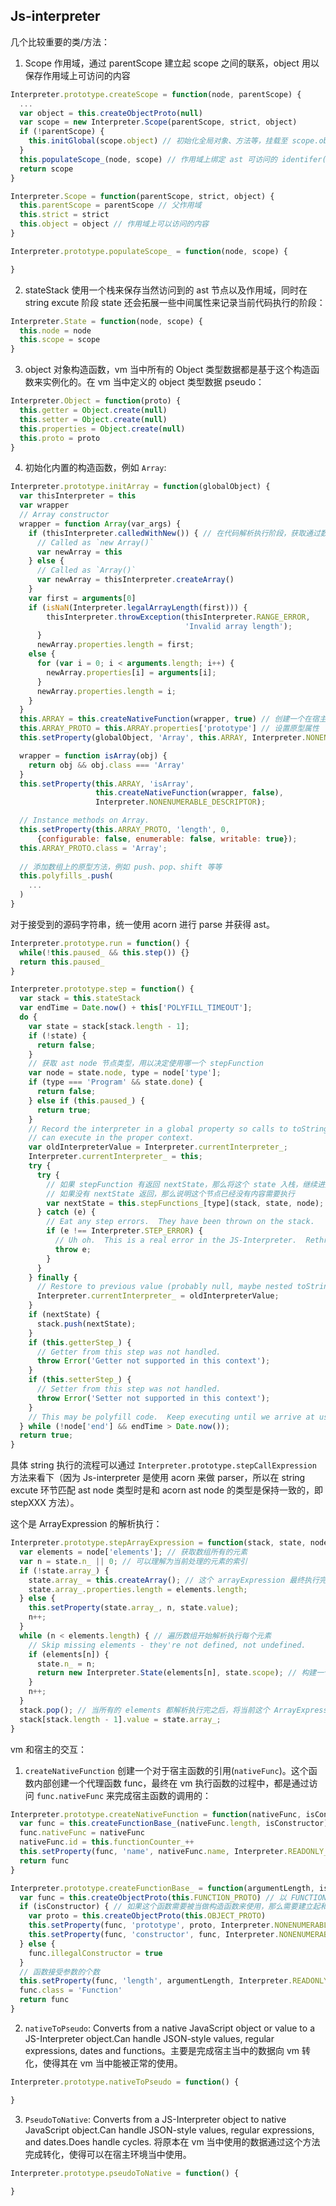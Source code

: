 ## Js-interpreter

几个比较重要的类/方法：

1. Scope 作用域，通过 parentScope 建立起 scope 之间的联系，object 用以保存作用域上可访问的内容

```javascript
Interpreter.prototype.createScope = function(node, parentScope) {
  ...
  var object = this.createObjectProto(null)
  var scope = new Interpreter.Scope(parentScope, strict, object)
  if (!parentScope) {
    this.initGlobal(scope.object) // 初始化全局对象、方法等，挂载至 scope.object 上
  }
  this.populateScope_(node, scope) // 作用域上绑定 ast 可访问的 identifer(vars)/function
  return scope
}

Interpreter.Scope = function(parentScope, strict, object) {
  this.parentScope = parentScope // 父作用域
  this.strict = strict
  this.object = object // 作用域上可以访问的内容
}

Interpreter.prototype.populateScope_ = function(node, scope) {

}
```

2. stateStack 使用一个栈来保存当然访问到的 ast 节点以及作用域，同时在 string excute 阶段 state 还会拓展一些中间属性来记录当前代码执行的阶段：

```javascript
Interpreter.State = function(node, scope) {
  this.node = node
  this.scope = scope
}
```

3. object 对象构造函数，vm 当中所有的 Object 类型数据都是基于这个构造函数来实例化的。在 vm 当中定义的 object 类型数据 pseudo：

```javascript
Interpreter.Object = function(proto) {
  this.getter = Object.create(null)
  this.setter = Object.create(null)
  this.properties = Object.create(null)
  this.proto = proto
}
```

4. 初始化内置的构造函数，例如 `Array`:

```javascript
Interpreter.prototype.initArray = function(globalObject) {
  var thisInterpreter = this
  var wrapper
  // Array constructor
  wrapper = function Array(var_args) {
    if (thisInterpreter.calledWithNew()) { // 在代码解析执行阶段，获取通过数据共享获取当前执行方法
      // Called as `new Array()`
      var newArray = this
    } else {
      // Called as `Array()`
      var newArray = thisInterpreter.createArray()
    }
    var first = arguments[0]
    if (isNaN(Interpreter.legalArrayLength(first))) {
        thisInterpreter.throwException(thisInterpreter.RANGE_ERROR,
                                       'Invalid array length');
      }
      newArray.properties.length = first;
    else {
      for (var i = 0; i < arguments.length; i++) {
        newArray.properties[i] = arguments[i];
      }
      newArray.properties.length = i;
    }
  }
  this.ARRAY = this.createNativeFunction(wrapper, true) // 创建一个在宿主环境调用的函数 -> Array 构造函数
  this.ARRAY_PROTO = this.ARRAY.properties['prototype'] // 设置原型属性
  this.setProperty(globalObject, 'Array', this.ARRAY, Interpreter.NONENUMERABLE_DESCRIPTOR)

  wrapper = function isArray(obj) {
    return obj && obj.class === 'Array'
  }
  this.setProperty(this.ARRAY, 'isArray',
                   this.createNativeFunction(wrapper, false),
                   Interpreter.NONENUMERABLE_DESCRIPTOR);

  // Instance methods on Array.
  this.setProperty(this.ARRAY_PROTO, 'length', 0,
      {configurable: false, enumerable: false, writable: true});
  this.ARRAY_PROTO.class = 'Array';
  
  // 添加数组上的原型方法，例如 push、pop、shift 等等
  this.polyfills_.push(
    ...
  )
}
```

对于接受到的源码字符串，统一使用 acorn 进行 parse 并获得 ast。

```javascript
Interpreter.prototype.run = function() {
  while(!this.paused_ && this.step()) {}
  return this.paused_
}

Interpreter.prototype.step = function() {
  var stack = this.stateStack
  var endTime = Date.now() + this['POLYFILL_TIMEOUT'];
  do {
    var state = stack[stack.length - 1];
    if (!state) {
      return false;
    }
    // 获取 ast node 节点类型，用以决定使用哪一个 stepFunction
    var node = state.node, type = node['type'];
    if (type === 'Program' && state.done) {
      return false;
    } else if (this.paused_) {
      return true;
    }
    // Record the interpreter in a global property so calls to toString/valueOf
    // can execute in the proper context.
    var oldInterpreterValue = Interpreter.currentInterpreter_;
    Interpreter.currentInterpreter_ = this;
    try {
      try {
        // 如果 stepFunction 有返回 nextState，那么将这个 state 入栈，继续进入到这个循环过程当中，开始处理这个 state -> 获取 node.type -> 匹配 stepFunction
        // 如果没有 nextState 返回，那么说明这个节点已经没有内容需要执行
        var nextState = this.stepFunctions_[type](stack, state, node);
      } catch (e) {
        // Eat any step errors.  They have been thrown on the stack.
        if (e !== Interpreter.STEP_ERROR) {
          // Uh oh.  This is a real error in the JS-Interpreter.  Rethrow.
          throw e;
        }
      }
    } finally {
      // Restore to previous value (probably null, maybe nested toString calls).
      Interpreter.currentInterpreter_ = oldInterpreterValue;
    }
    if (nextState) {
      stack.push(nextState);
    }
    if (this.getterStep_) {
      // Getter from this step was not handled.
      throw Error('Getter not supported in this context');
    }
    if (this.setterStep_) {
      // Setter from this step was not handled.
      throw Error('Setter not supported in this context');
    }
    // This may be polyfill code.  Keep executing until we arrive at user code.
  } while (!node['end'] && endTime > Date.now());
  return true;
}
```

具体 string 执行的流程可以通过 `Interpreter.prototype.stepCallExpression` 方法来看下（因为 Js-interpreter 是使用 acorn 来做 parser，所以在 string excute 环节匹配 ast node 类型时是和 acorn ast node 的类型是保持一致的，即 stepXXX 方法）。

这个是 ArrayExpression 的解析执行：

```javascript
Interpreter.prototype.stepArrayExpression = function(stack, state, node) {
  var elements = node['elements']; // 获取数组所有的元素
  var n = state.n_ || 0; // 可以理解为当前处理的元素的索引
  if (!state.array_) {
    state.array_ = this.createArray(); // 这个 arrayExpression 最终执行完的值，createArray 实例化一个 array
    state.array_.properties.length = elements.length;
  } else {
    this.setProperty(state.array_, n, state.value);
    n++;
  }
  while (n < elements.length) { // 遍历数组开始解析执行每个元素
    // Skip missing elements - they're not defined, not undefined.
    if (elements[n]) {
      state.n_ = n; 
      return new Interpreter.State(elements[n], state.scope); // 构建一个新的 state 
    }
    n++;
  }
  stack.pop(); // 当所有的 elements 都解析执行完之后，将当前这个 ArrayExpression 推出栈，同时更新栈内最后一个 state.value 的值，其实就是对应到数组真实计算出来的值
  stack[stack.length - 1].value = state.array_;
}
```

vm 和宿主的交互：

1. `createNativeFunction` 创建一个对于宿主函数的引用(`nativeFunc`)。这个函数内部创建一个代理函数 func，最终在 vm 执行函数的过程中，都是通过访问 `func.nativeFunc` 来完成宿主函数的调用的：

```javascript
Interpreter.prototype.createNativeFunction = function(nativeFunc, isConstructor) {
  var func = this.createFunctionBase_(nativeFunc.length, isConstructor)
  func.nativeFunc = nativeFunc
  nativeFunc.id = this.functionCounter_++
  this.setProperty(func, 'name', nativeFunc.name, Interpreter.READONLY_NONENUMERABLE_DESCRIPTOR)
  return func
}

Interpreter.prototype.createFunctionBase_ = function(argumentLength, isConstructor) {
  var func = this.createObjectProto(this.FUNCTION_PROTO) // 以 FUNCTION_PROTO 为原型创建一个函数实例
  if (isConstructor) { // 如果这个函数需要被当做构造函数来使用，那么需要建立起和 Object 之间的原型链关系，所以这里通过 OBJECT_PROTO 实例化一个 object 实例，同时设置 func.prototype = object，这样便建立起了 Function 和 Object 之间的继承关系，同时给这个函数设置 constructor 构造函数属性
    var proto = this.createObjectProto(this.OBJECT_PROTO)
    this.setProperty(func, 'prototype', proto, Interpreter.NONENUMERABLE_DESCRIPTOR)
    this.setProperty(func, 'constructor', func, Interpreter.NONENUMERABLE_DESCRIPTOR)
  } else {
    func.illegalConstructor = true
  }
  // 函数接受参数的个数
  this.setProperty(func, 'length', argumentLength, Interpreter.READONLY_NONENUMERABLE_DESCRIPTOR)
  func.class = 'Function'
  return func
}
```

2. `nativeToPseudo`: Converts from a native JavaScript object or value to a JS-Interpreter object.Can handle JSON-style values, regular expressions, dates and functions。主要是完成宿主当中的数据向 vm 转化，使得其在 vm 当中能被正常的使用。

```javascript
Interpreter.prototype.nativeToPseudo = function() {

}
```

3. `PseudoToNative`: Converts from a JS-Interpreter object to native JavaScript object.Can handle JSON-style values, regular expressions, and dates.Does handle cycles. 将原本在 vm 当中使用的数据通过这个方法完成转化，使得可以在宿主环境当中使用。

```javascript
Interpreter.prototype.pseudoToNative = function() {

}
```